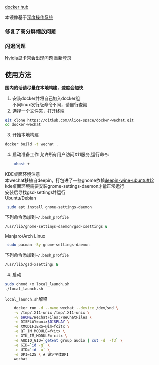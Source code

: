 [docker hub](https://hub.docker.com/r/alicespace/wechat/)

本镜像基于[深度操作系统](https://www.deepin.org/download/)
### 修复了高分屏缩放问题
###  闪退问题
Nvidia显卡常会出现问题
重新登录
## 使用方法
**国内的话请尽量在本地构建，速度会加快**
1. 安装docker并将自己加入docker组  
不同linux发行版命令不同，请自行查阅  
2. 选择一个文件夹，打开终端
```bash
git clone https://github.com/Alice-space/docker-wechat.git
cd docker-wechat
```
3. 开始本地构建
```bash
docker build -t wechat .
```
4. 启动准备工作
允许所有用户访问X11服务,运行命令:

```bash
    xhost +
```
KDE桌面环境注意  
本wechat移植自deepin，打包进了一些gnome依赖[deepin-wine-ubuntu#12](https://github.com/wszqkzqk/deepin-wine-ubuntu/issues/12)
kde桌面环境需要安装gnome-settings-daemon才能正常运行  
安装后寻找gsd-settings并运行  
Ubuntu/Debian
```bash
 sudo apt install gnome-settings-daemon
```
下列命令添加到`~/.bash_profile`
```bash
/usr/lib/gnome-settings-daemon/gsd-xsettings &
```
Manjaro/Arch Linux  
```bash
 sudo pacman -Sy gnome-settings-daemon
```
下列命令添加到`~/.bash_profile`
```bash
/usr/lib/gsd-xsettings &
```
4. 启动
```bash
sudo chmod +x local_launch.sh
./local_launch.sh
```
`local_launch.sh`解释
```bash
    docker run -d --name wechat --device /dev/snd \
    -v /tmp/.X11-unix:/tmp/.X11-unix \
    -v $HOME/WeChatFiles:/WeChatFiles \
    -e DISPLAY=unix$DISPLAY \
    -e XMODIFIERS=@im=fcitx \
    -e QT_IM_MODULE=fcitx \
    -e GTK_IM_MODULE=fcitx \
    -e AUDIO_GID=`getent group audio | cut -d: -f3` \
    -e GID=`id -g` \
    -e UID=`id -u` \
    -e DPI=125 \ # 设定字体DPI
    wechat
```
